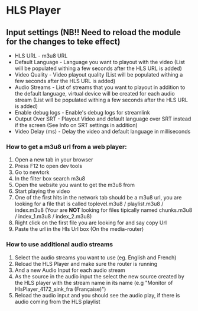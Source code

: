 # HLS Player 

## Input settings (<b>NB!! Need to reload the module for the changes to teke effect</b>)
* HLS URL - m3u8 URL
* Default Language - Language you want to playout with the video (List will be populated withing a few seconds after the HLS URL is added)
* Video Quality - Video playout quality (List will be populated withing a few seconds after the HLS URL is added)
* Audio Streams - List of streams that you want to playout in addition to the default language, virtual device will be created for each audio stream (List will be populated withing a few seconds after the HLS URL is added)
* Enable debug logs - Enable's debug logs for streamlink
* Output Over SRT - Playout Video and default language over SRT instead if the screen (See Info on SRT settings in addition)
* Video Delay (ms) - Delay the video and default language in milliseconds 

### How to get a m3u8 url from a web player: 
1. Open a new tab in your browser
2. Press F12 to open dev tools 
3. Go to newtork 
4. In the filter box search m3u8
4. Open the website you want to get the m3u8 from
5. Start playing the video 
6. One of the first hits in the network tab should be a m3u8 url, you are looking for a file that is called toplevel.m3u8 / playlist.m3u8 / index.m3u8 (Your are <b>NOT</b> looking for files tipically named chunks.m3u8 / index_1.m3u8 / index_2.m3u8)
7. Right click on the first file you are looking for and say copy Url
8. Paste the url in the Hls Url box (On the media-router)

### How to use additional audio streams
1. Select the audio streams you want to use (eg. English and French)
2. Reload the HLS Player and make sure the router is running
3. And a new Audio Input for each audio stream
4. As the source in the audio input the select the new source created by the HLS player with the stream name in its name (e.g "Monitor of HlsPlayer_4172_sink_fra (Française)")
5. Reload the audio input and you should see the audio play, if there is audio coming from the HLS playlist
